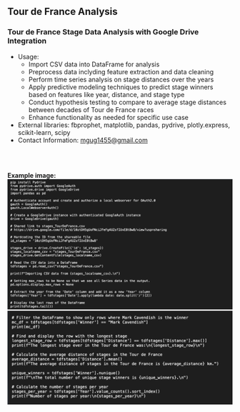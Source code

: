 ## Tour de France Analysis

### Tour de France Stage Data Analysis with Google Drive Integration

- Usage:
  - Import CSV data into DataFrame for analysis
  - Preprocess data inclyding feature extraction and data cleaning
  - Perform time series analysis on stage distances over the years
  - Apply predictive modeling techniques to predict stage winners based on features like year, distance, and stage type
  - Conduct hypothesis testing to compare to average stage distances between decades of Tour de France races
  - Enhance functionality as needed for specific use case
- External libraries: fbprophet, matplotlib, pandas, pydrive, plotly.express, scikit-learn, scipy
- Contact Information: [mgug1455@gmail.com](mailto:mgug1455@gmail.com)
  
<br>
<br>

**Example image:**
![Tour de France Example Screen 1](/assets/TDF-Screen1.png)
![Tour de France Example Screen 1](/assets/TDF-Screen2.png)
